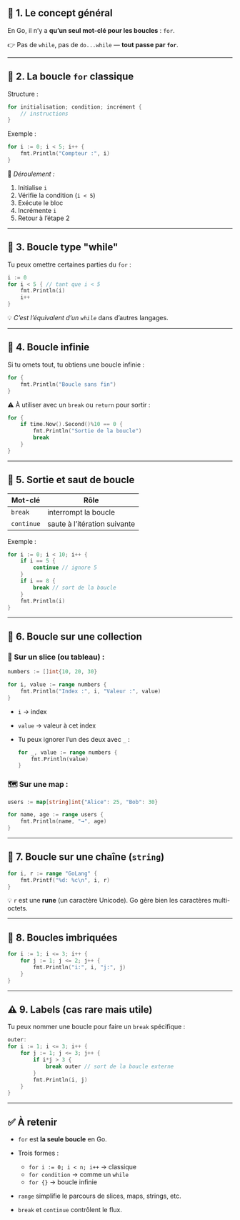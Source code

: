 ## 🔁 1. Le concept général

En Go, il n’y a **qu’un seul mot-clé pour les boucles** : `for`.

👉 Pas de `while`, pas de `do...while` — **tout passe par `for`**.

---

## 🔹 2. La boucle `for` classique

Structure :

```go
for initialisation; condition; incrément {
    // instructions
}
```

Exemple :

```go
for i := 0; i < 5; i++ {
    fmt.Println("Compteur :", i)
}
```

🧠 *Déroulement :*

1. Initialise `i`
2. Vérifie la condition (`i < 5`)
3. Exécute le bloc
4. Incrémente `i`
5. Retour à l’étape 2

---

## 🔸 3. Boucle type "while"

Tu peux omettre certaines parties du `for` :

```go
i := 0
for i < 5 { // tant que i < 5
    fmt.Println(i)
    i++
}
```

💡 *C’est l’équivalent d’un `while`* dans d’autres langages.

---

## 🔸 4. Boucle infinie

Si tu omets tout, tu obtiens une boucle infinie :

```go
for {
    fmt.Println("Boucle sans fin")
}
```

⚠️ À utiliser avec un `break` ou `return` pour sortir :

```go
for {
    if time.Now().Second()%10 == 0 {
        fmt.Println("Sortie de la boucle")
        break
    }
}
```

---

## 🔸 5. Sortie et saut de boucle

| Mot-clé    | Rôle                         |
| ---------- | ---------------------------- |
| `break`    | interrompt la boucle         |
| `continue` | saute à l’itération suivante |

Exemple :

```go
for i := 0; i < 10; i++ {
    if i == 5 {
        continue // ignore 5
    }
    if i == 8 {
        break // sort de la boucle
    }
    fmt.Println(i)
}
```

---

## 🔹 6. Boucle sur une collection

### 🧮 Sur un slice (ou tableau) :

```go
numbers := []int{10, 20, 30}

for i, value := range numbers {
    fmt.Println("Index :", i, "Valeur :", value)
}
```

* `i` → index
* `value` → valeur à cet index
* Tu peux ignorer l’un des deux avec `_` :

  ```go
  for _, value := range numbers {
      fmt.Println(value)
  }
  ```

### 🗺️ Sur une map :

```go
users := map[string]int{"Alice": 25, "Bob": 30}

for name, age := range users {
    fmt.Println(name, "→", age)
}
```

---

## 🔸 7. Boucle sur une chaîne (`string`)

```go
for i, r := range "GoLang" {
    fmt.Printf("%d: %c\n", i, r)
}
```

💡 `r` est une **rune** (un caractère Unicode).
Go gère bien les caractères multi-octets.

---

## 🔹 8. Boucles imbriquées

```go
for i := 1; i <= 3; i++ {
    for j := 1; j <= 2; j++ {
        fmt.Println("i:", i, "j:", j)
    }
}
```

---

## ⚠️ 9. Labels (cas rare mais utile)

Tu peux nommer une boucle pour faire un `break` spécifique :

```go
outer:
for i := 1; i <= 3; i++ {
    for j := 1; j <= 3; j++ {
        if i*j > 3 {
            break outer // sort de la boucle externe
        }
        fmt.Println(i, j)
    }
}
```

---

## ✅ À retenir

* `for` est **la seule boucle** en Go.
* Trois formes :

  * `for i := 0; i < n; i++` → classique
  * `for condition` → comme un `while`
  * `for {}` → boucle infinie
* `range` simplifie le parcours de slices, maps, strings, etc.
* `break` et `continue` contrôlent le flux.

